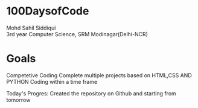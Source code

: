 # 100DaysofCode

Mohd Sahil Siddiqui  
3rd year Computer Science, SRM Modinagar(Delhi-NCR)
# Goals
Competetive Coding
Complete multiple projects based on HTML,CSS AND PYTHON
Coding within a time frame

Today's Progres: Created the repository on Github and starting from tomorrow

